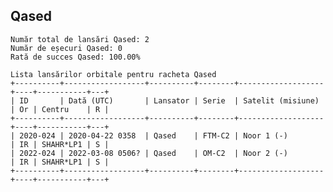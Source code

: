 ## Qased

    Număr total de lansări Qased: 2
    Număr de eșecuri Qased: 0
    Rată de succes Qased: 100.00%
    
    Lista lansărilor orbitale pentru racheta Qased
    +----------+------------------+----------+--------+-------------------+----+-----------+---+
    | ID       | Dată (UTC)       | Lansator | Serie  | Satelit (misiune) | Or | Centru    | R |
    +----------+------------------+----------+--------+-------------------+----+-----------+---+
    | 2020-024 | 2020-04-22 0358  | Qased    | FTM-C2 | Noor 1 (-)        | IR | SHAHR*LP1 | S |
    | 2022-024 | 2022-03-08 0506? | Qased    | OM-C2  | Noor 2 (-)        | IR | SHAHR*LP1 | S |
    +----------+------------------+----------+--------+-------------------+----+-----------+---+
    

